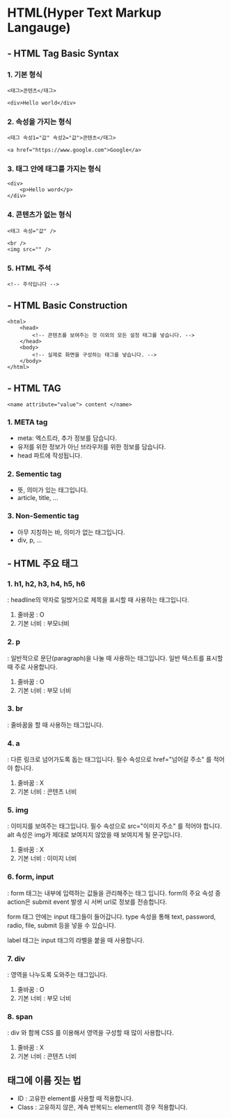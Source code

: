 # HTML(Hyper Text Markup Langauge)

## - HTML Tag Basic Syntax

### 1. 기본 형식

```
<태그>콘텐츠</태그>
```

```
<div>Hello world</div>
```

### 2. 속성을 가지는 형식

```
<태그 속성1="값" 속성2="값">콘텐츠</태그>
```

```
<a href="https://www.google.com">Google</a>
```

### 3. 태그 안에 태그를 가지는 형식

```
<div>
    <p>Hello word</p>
</div>
```

### 4. 콘텐츠가 없는 형식

```
<태그 속성="값" />
```

```
<br />
<img src="" />
```

### 5. HTML 주석

```
<!-- 주석입니다 -->
```

## - HTML Basic Construction

```
<html>
    <head>
        <!-- 콘텐츠를 보여주는 것 이외의 모든 설정 태그를 넣습니다. -->
    </head>
    <body>
        <!-- 실제로 화면을 구성하는 태그를 넣습니다. -->
    </body>
</html>
```

## - HTML TAG

```
<name attribute="value"> content </name>
```

### 1. META tag

- meta: 엑스트라, 추가 정보를 담습니다.
- 유저를 위한 정보가 아닌 브라우저를 위한 정보를 담습니다.
- head 파트에 작성됩니다.

### 2. Sementic tag

- 뜻, 의미가 있는 태그입니다.
- article, title, ...

### 3. Non-Sementic tag

- 아무 지칭하는 바, 의미가 없는 태그입니다.
- div, p, ...

## - HTML 주요 태그

### 1. h1, h2, h3, h4, h5, h6

: headline의 약자로 일밙거으로 제목을 표시할 때 사용하는 태그입니다.

1. 줄바꿈 : O
2. 기본 너비 : 부모너비

### 2. p

: 일반적으로 문단(paragraph)을 나눌 때 사용하는 태그입니다. 일반 텍스트를 표시할 때 주로 사용합니다.

1. 줄바꿈 : O
2. 기본 너비 : 부모 너비

### 3. br

: 줄바꿈을 할 때 사용하는 태그입니다.

### 4. a

: 다른 링크로 넘어가도록 돕는 태그입니다. 필수 속성으로 href="넘어갈 주소" 를 적어야 합니다.

1. 줄바꿈 : X
2. 기본 너비 : 콘텐츠 너비

### 5. img

: 이미지를 보여주는 태그입니다. 필수 속성으로 src="이미지 주소" 를 적어야 합니다. alt 속성은 img가 제대로 보여지지 않았을 때 보여지게 될 문구입니다.

1. 줄바꿈 : X
2. 기본 너비 : 이미지 너비

### 6. form, input

: form 태그는 내부에 입력하는 값들을 관리해주는 태그 입니다. form의 주요 속성 중 action은 submit event 발생 시 서버 url로 정보를 전송합니다.

form 태그 안에는 input 태그들이 들어갑니다. type 속성을 통해 text, password, radio, file, submit 등을 넣을 수 있습니다.

label 태그는 input 태그의 라벨을 붙을 때 사용합니다.

### 7. div

: 영역을 나누도록 도와주는 태그입니다.

1. 줄바꿈 : O
2. 기본 너비 : 부모 너비

### 8. span

: div 와 함께 CSS 를 이용해서 영역을 구성할 때 많이 사용합니다.

1. 줄바꿈 : X
2. 기본 너비 : 콘텐츠 너비

## 태그에 이름 짓는 법

- ID : 고유한 element를 사용할 때 적용합니다.
- Class : 고유하지 않은, 계속 반복되느 element의 경우 적용합니다.
